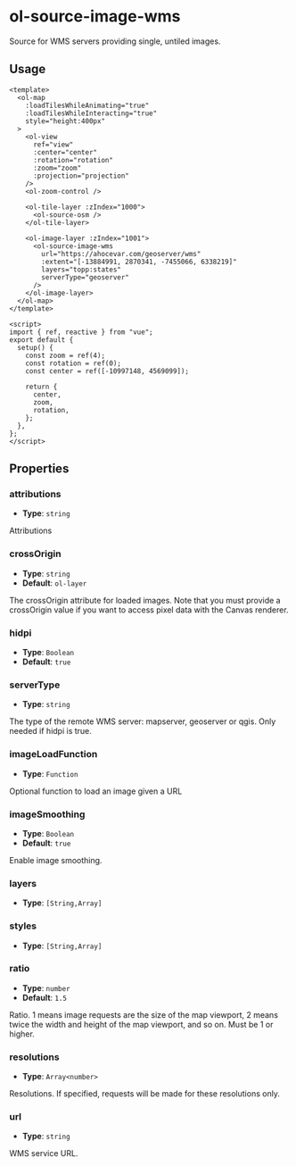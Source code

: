 # ol-source-image-wms

Source for WMS servers providing single, untiled images.

<script setup>
import ImageWMSDemo from "@demos/ImageWMSDemo.vue"
</script>

<ClientOnly>
<ImageWMSDemo />
</ClientOnly>

## Usage

```vue
<template>
  <ol-map
    :loadTilesWhileAnimating="true"
    :loadTilesWhileInteracting="true"
    style="height:400px"
  >
    <ol-view
      ref="view"
      :center="center"
      :rotation="rotation"
      :zoom="zoom"
      :projection="projection"
    />
    <ol-zoom-control />

    <ol-tile-layer :zIndex="1000">
      <ol-source-osm />
    </ol-tile-layer>

    <ol-image-layer :zIndex="1001">
      <ol-source-image-wms
        url="https://ahocevar.com/geoserver/wms"
        :extent="[-13884991, 2870341, -7455066, 6338219]"
        layers="topp:states"
        serverType="geoserver"
      />
    </ol-image-layer>
  </ol-map>
</template>

<script>
import { ref, reactive } from "vue";
export default {
  setup() {
    const zoom = ref(4);
    const rotation = ref(0);
    const center = ref([-10997148, 4569099]);

    return {
      center,
      zoom,
      rotation,
    };
  },
};
</script>
```

## Properties

### attributions

- **Type**: `string`

Attributions

### crossOrigin

- **Type**: `string`
- **Default**: `ol-layer`

The crossOrigin attribute for loaded images. Note that you must provide a crossOrigin value if you want to access pixel data with the Canvas renderer.

### hidpi

- **Type**: `Boolean`
- **Default**: `true`

### serverType

- **Type**: `string`

The type of the remote WMS server: mapserver, geoserver or qgis. Only needed if hidpi is true.

### imageLoadFunction

- **Type**: `Function`

Optional function to load an image given a URL

### imageSmoothing

- **Type**: `Boolean`
- **Default**: `true`

Enable image smoothing.

### layers

- **Type**: `[String,Array]`

### styles

- **Type**: `[String,Array]`

### ratio

- **Type**: `number`
- **Default**: `1.5`

Ratio. 1 means image requests are the size of the map viewport, 2 means twice the width and height of the map viewport, and so on. Must be 1 or higher.

### resolutions

- **Type**: `Array<number>`

Resolutions. If specified, requests will be made for these resolutions only.

### url

- **Type**: `string`

WMS service URL.
